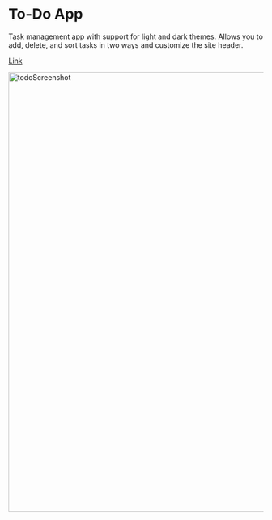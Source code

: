 <h1>To-Do App</h1>
<p>Task management app with support for light and dark themes. Allows you to add, delete, and sort tasks in two ways and customize the site header.</p>

<a href="https://kobak777.github.io/ToDo-app-js/">Link</a>

<img width="1920" height="870" alt="todoScreenshot" src="https://github.com/user-attachments/assets/883984f1-4c8d-486c-b4c1-9b5a2aed1e08" />

